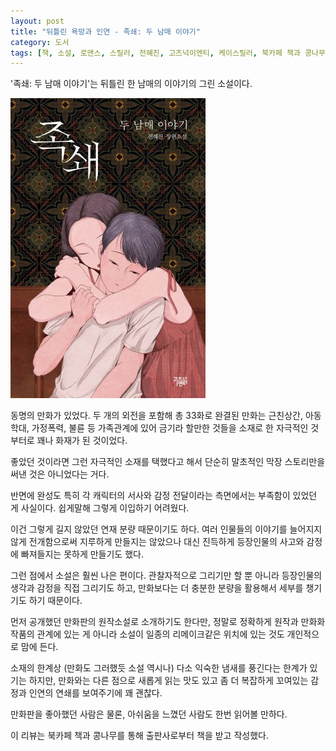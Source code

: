 ```yaml
---
layout: post
title: "뒤틀린 욕망과 인연 - 족쇄: 두 남매 이야기"
category: 도서
tags: [책, 소설, 로맨스, 스릴러, 전혜진, 고즈넉이엔티, 케이스릴러, 북카페 책과 콩나무, 서평]
---
```


'족쇄: 두 남매 이야기'는
뒤틀린 한 남매의 이야기의 그린 소설이다.

![표지](/images/book/shackles-story-of-brother-and-sister-book.jpg)

동명의 만화가 있었다.
두 개의 외전을 포함해 총 33화로 완결된 만화는
근친상간, 아동학대, 가정폭력, 불륜 등
가족관계에 있어 금기라 할만한 것들을 소재로 한 자극적인 것부터로 꽤나 화재가 된 것이었다.

좋았던 것이라면 그런 자극적인 소재를 택했다고 해서
단순히 말초적인 막장 스토리만을 써낸 것은 아니었다는 거다.

반면에 완성도 특히 각 캐릭터의 서사와 감정 전달이라는 측면에서는 부족함이 있었던 게 사실이다.
쉽게말해 그렇게 이입하기 어려웠다.

이건 그렇게 길지 않았던 연재 분량 때문이기도 하다.
여러 인물들의 이야기를 늘어지지 않게 전개함으로써 지루하게 만들지는 않았으나
대신 진득하게 등장인물의 사고와 감정에 빠져들지는 못하게 만들기도 했다.

그런 점에서 소설은 훨씬 나은 편이다.
관찰자적으로 그리기만 할 뿐 아니라
등장인물의 생각과 감정을 직접 그리기도 하고,
만화보다는 더 충분한 분량을 활용해서 세부를 챙기기도 하기 때문이다.

먼저 공개했던 만화판의 원작소설로 소개하기도 한다만,
정말로 정확하게 원작과 만화화 작품의 관계에 있는 게 아니라
소설이 일종의 리메이크같은 위치에 있는 것도 개인적으로 맘에 든다.

소재의 한계상 (만화도 그러했듯 소설 역시나) 다소 익숙한 냄새를 풍긴다는 한계가 있기는 하지만,
만화와는 다른 점으로 새롭게 읽는 맛도 있고
좀 더 복잡하게 꼬여있는 감정과 인연의 연쇄를 보여주기에 꽤 괜찮다.

만화판을 좋아했던 사람은 물론,
아쉬움을 느꼈던 사람도 한번 읽어볼 만하다.



<div class="im im-info">
이 리뷰는 북카페 책과 콩나무를 통해 출판사로부터 책을 받고 작성했다.
</div>
